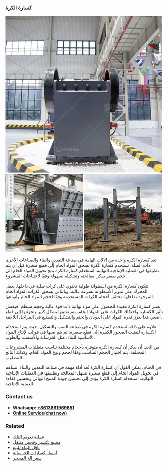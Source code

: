 <h3>كسارة الكرة</h3><img src='1701853100.jpg' alt=''><p>تعد كسارة الكرة واحدة من الآلات الهامة في صناعة التعدين والبناء والصناعات الأخرى ذات الصلة. تستخدم كسارة الكرة لسحق المواد الخام إلى قطع صغيرة قبل أن يتم تطبيقها في العملية الإنتاجية النهائية. استخدام كسارة الكرة يتيح تحويل المواد الخام إلى حجم صغير يمكن معالجته وتشكيله بسهولة وفقًا لاحتياجات المشروع.</p><p>تتكون كسارة الكرة من اسطوانة طولية تحتوي على كرات صلبة في داخلها. يعمل المحرك على تدوير الأسطوانة بسرعة عالية، وبالتالي يسحق الكرات المواد الخام الموجودة داخلها. تختلف أحجام الكرات المستخدمة وفقًا لحجم المواد الخام وأنواعها.</p><p>تعتبر كسارة الكرة مفيدة للحصول على مواد نهائية ذات قوة عالية وحجم منتظم. فبفضل تأثير الكسارة واحتكاك الكرات على المواد الخام، يتم تفتيتها بشكل كبير وتجزئتها إلى قطع أصغر. هذا يعزز قدرة المواد على الذوبان والختم والتشكيل والتصنيع في المراحل اللاحقة.</p><p>علاوة على ذلك، تُستخدم كسارة الكرة في صناعة الصب والتشكيل. حيث يتم استخدام الكسارة لتفتيت الصخور الكبيرة إلى قطع صغيرة، ثم يتم صبها في قوالب لإنتاج المواد الأساسية للبناء، مثل الخرسانة والأسمنت والطوب.</p><p>من الجيد أن نذكر أن كسارة الكرة متوفرة بأحجام مختلفة تناسب متطلبات المشروعات المختلفة. يتم اختيار الحجم المناسب وفقًا لحجم ونوع المواد الخام، وكذلك الناتج المطلوب.</p><p>في الختام، يمكن القول أن كسارة الكرة تُعد أداة مهمة في صناعة التعدين والبناء. تساهم في تحويل المواد الخام إلى قطع صغيرة تسهل المعالجة وتطبيقها في العمليات الإنتاجية النهائية. استخدام كسارة الكرة يؤدي إلى تحسين جودة المنتج النهائي وتحسين كفاءة العملية الإنتاجية.</p><h3>Contact us</h3><ul><li><strong>Whatsapp:&nbsp;<a href="https://wa.me/8613661969651">+8613661969651</a></strong></li><li><a href="https://swt.shibang-china.com/?git&amp;zhl&amp;كسارة الكرة"><strong>Online Service(chat now)</strong></a></li></ul><h3>Related</h3><ul><li><a href='عملية تعويم التلك.md'>عملية تعويم التلك</a></li><li><a href='مصنع تكسير وفحص متنقل.md'>مصنع تكسير وفحص متنقل</a></li><li><a href='ناقل البناء للبيع.md'>ناقل البناء للبيع</a></li><li><a href='أسعار كسارات الخرسانة.md'>أسعار كسارات الخرسانة</a></li><li><a href='سعر آلة المحجر.md'>سعر آلة المحجر</a></li></ul>